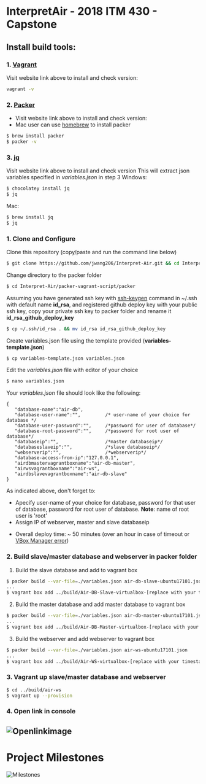 # InterpretAir - 2018 ITM 430 - Capstone

## Install build tools:
### 1. [Vagrant](https://www.vagrantup.com/)
Visit website link above to install and check version:
```sh
vagrant -v
```
### 2. [Packer](https://www.packer.io/intro/getting-started/install.html "Packer's website")
- Visit website link above to install and check version:
- Mac user can use [homebrew](https://brew.sh/) to install packer
```sh
$ brew install packer
$ packer -v
```
### 3. [jq](https://stedolan.github.io/jq/download/)
Visit website link above to install and check version
This will extract json variables specified in *variables.json* in step 3
Windows:
```sh
$ chocolatey install jq
$ jq
```
Mac:
```sh
$ brew install jq
$ jq
```

### 1. Clone and Configure
Clone this repository (copy/paste and run the command line below)
```sh
$ git clone https://github.com/jwang206/Interpret-Air.git && cd Interpret-Air/packer-vagrant-script/packer
```
Change directory to the packer folder
```sh
$ cd Interpret-Air/packer-vagrant-script/packer
```
Assuming you have generated ssh key with [ssh-keygen](https://confluence.atlassian.com/bitbucketserver/creating-ssh-keys-776639788.html) command in ~/.ssh with default name **id_rsa**, and registered github deploy key with your public ssh key, copy your private ssh key to packer folder and rename it **id_rsa_github_deploy_key**

 ```sh
$ cp ~/.ssh/id_rsa . && mv id_rsa id_rsa_github_deploy_key
```

Create variables.json file using the template provided (**variables-template.json**)
```sh
$ cp variables-template.json variables.json
```
Edit the *variables.json* file with editor of your choice
```sh
$ nano variables.json
```
Your *variables.json* file should look like the following:
```json5
{
   "database-name":"air-db",
   "database-user-name":"",         /* user-name of your choice for database */
   "database-user-password":"",     /*password for user of database*/
   "database-root-password":"",     /*password for root user of database*/
   "databaseip":"",                 /*master databaseip*/
   "databaseslaveip":"",            /*slave databaseip*/
   "webserverip":"",                /*webserverip*/
   "database-access-from-ip":"127.0.0.1",
   "airdbmastervagrantboxname":"air-db-master",
   "airwsvagrantboxname":"air-ws",
   "airdbslavevagrantboxname":"air-db-slave"
}
```
 As indicated above, don't forget to:
*  Apecify user-name of your choice for database, password for that user of database, password for root user of database. **Note**: name of root user is 'root'
*  Assign IP of webserver, master and slave databaseip

- Overall deploy time: ~ 50 minutes (over an hour in case of timeout or [VBox Manager error](https://github.com/illinoistech-itm/2018-itmt430-5/blob/master/diagrams/Builde%20Error/VBox%20Manager%20error.PNG))

### 2. Build slave/master database and webserver in packer folder
1. Build the slave database and add to vagrant box
```sh
$ packer build --var-file=./variables.json air-db-slave-ubuntu17101.json
...
$ vagrant box add ../build/Air-DB-Slave-virtualbox-[replace with your timestamp].box --name air-db-slave
```

2. Build the master database and add master database to vagrant box
```sh
$ packer build --var-file=./variables.json air-db-master-ubuntu17101.json
...
$ vagrant box add ../build/Air-DB-Master-virtualbox-[replace with your timestamp].box --name air-db-master
```

3. Build the webserver and add webserver to vagrant box
```sh
$ packer build --var-file=./variables.json air-ws-ubuntu17101.json
...
$ vagrant box add ../build/Air-WS-virtualbox-[replace with your timestamp].box --name air-ws
```

### 3. Vagrant up slave/master database and webserver
```sh
$ cd ../build/air-ws
$ vagrant up --provision
```

### 4. Open link in console
![Openlinkimage](https://github.com/illinoistech-itm/2018-itmt430-5/blob/master/diagrams/Project%20Readme%20images/openlink.PNG "Openlink")
---
# Project Milestones
![Milestones](https://github.com/illinoistech-itm/2018-itmt430-5/blob/master/diagrams/Project%20Timeline/milestones.PNG "Milestones")
